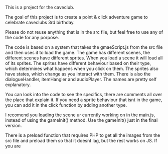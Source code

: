 This is a project for the caveclub.

The goal of this project is to create a point & click adventure game to celebrate caveclubs 3rd birthday.

Please do not reuse anything that is in the src file, but feel free to use any of the code for any porpose.


The code is based on a system that takes the gmaeScript.js from the src file and then uses it to load the game. The game has different scenes, the different scenes have different sprites. 
When you load a scene it will load all of its sprites. 
The sprites have different behaviour based on their type, which determines what happens when you click on them. The sprites also have states, which change as you interact with them. 
There is also the dialogueHandler, itemHangler and audioPlayer. The names are pretty self explanatory.

You can look into the code to see the specifics, there are comments all over the place that explain it.
If you need a sprite behaviour that isnt in the game, you can add it in the click function by adding another type.

I recomend you loading the scene ur currently working on in the main.js, instead of using the gameInit() method. Use the gameInit() just in the final version.

There is a preload function that requires PHP to get all the images from the src file and preload them so that it doesnt lag, but the rest works on JS. 
If you are